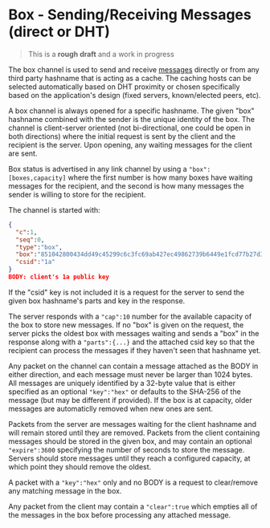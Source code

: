 # Box - Sending/Receiving Messages (direct or DHT)

> This is a **rough draft** and a work in progress

The box channel is used to send and receive [messages](../e3x/messages.md) directly or from any third party hashname that is acting as a cache.  The caching hosts can be selected automatically based on DHT proximity or chosen specifically based on the application's design (fixed servers, known/elected peers, etc).

A box channel is always opened for a specific hashname.  The given "box" hashname combined with the sender is the unique identity of the box. The channel is client-server oriented (not bi-directional, one could be open in both directions) where the initial request is sent by the client and the recipient is the server.  Upon opening, any waiting messages for the client are sent.

Box status is advertised in any link channel by using a `"box":[boxes,capacity]` where the first number is how many boxes have waiting messages for the recipient, and the second is how many messages the sender is willing to store for the recipient.

The channel is started with:

```json
{
  "c":1,
  "seq":0,
  "type":"box",
  "box":"851042800434dd49c45299c6c3fc69ab427ec49862739b6449e1fcd77b27d3a6",
  "csid":"1a"
}
BODY: client's 1a public key
```

If the "csid" key is not included it is a request for the server to send the given box hashname's parts and key in the response.

The server responds with a `"cap":10` number for the available capacity of the box to store new messages.  If no "box" is given on the request, the server picks the oldest box with messages waiting and sends a "box" in the response along with a `"parts":{...}` and the attached csid key so that the recipient can process the messages if they haven't seen that hashname yet.

Any packet on the channel can contain a message attached as the BODY in either direction, and each message must never be larger than 1024 bytes.  All messages are uniquely identified by a 32-byte value that is either specified as an optional `"key":"hex"` or defaults to the SHA-256 of the message (but may be different if provided).  If the box is at capacity, older messages are automaticlly removed when new ones are sent.

Packets from the server are messages waiting for the client hashname and will remain stored until they are removed.  Packets from the client containing messages should be stored in the given box, and may contain an optional `"expire":3600` specifying the number of seconds to store the message.  Servers should store messages until they reach a configured capacity, at which point they should remove the oldest.

A packet with a `"key":"hex"` only and no BODY is a request to clear/remove any matching message in the box.

Any packet from the client may contain a `"clear":true` which empties all of the messages in the box before processing any attached message.
